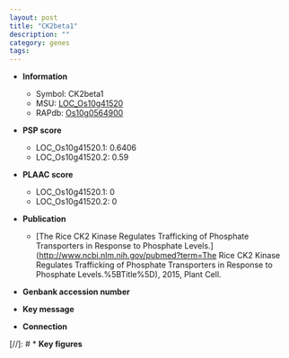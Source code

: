 ```yaml
---
layout: post
title: "CK2beta1"
description: ""
category: genes
tags: 
---
```


* **Information**  
    + Symbol: CK2beta1  
    + MSU: [LOC_Os10g41520](http://rice.plantbiology.msu.edu/cgi-bin/ORF_infopage.cgi?orf=LOC_Os10g41520)  
    + RAPdb: [Os10g0564900](http://rapdb.dna.affrc.go.jp/viewer/gbrowse_details/irgsp1?name=Os10g0564900)  

* **PSP score**  
    + LOC_Os10g41520.1: 0.6406 
    + LOC_Os10g41520.2: 0.59 

* **PLAAC score**  
    + LOC_Os10g41520.1: 0 
    + LOC_Os10g41520.2: 0 

* **Publication**  
    + [The Rice CK2 Kinase Regulates Trafficking of Phosphate Transporters in Response to Phosphate Levels.](http://www.ncbi.nlm.nih.gov/pubmed?term=The Rice CK2 Kinase Regulates Trafficking of Phosphate Transporters in Response to Phosphate Levels.%5BTitle%5D), 2015, Plant Cell.

* **Genbank accession number**  

* **Key message**  

* **Connection**  

[//]: # * **Key figures**  


